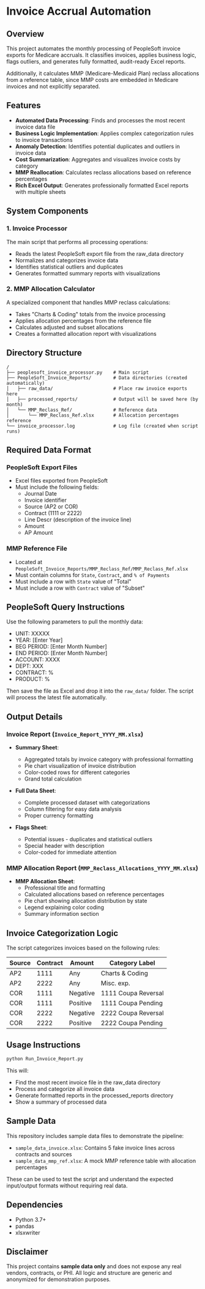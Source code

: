 # Invoice Accrual Automation

## Overview

This project automates the monthly processing of PeopleSoft invoice exports for Medicare accruals. It classifies invoices, applies business logic, flags outliers, and generates fully formatted, audit-ready Excel reports.

Additionally, it calculates MMP (Medicare-Medicaid Plan) reclass allocations from a reference table, since MMP costs are embedded in Medicare invoices and not explicitly separated.

## Features

- **Automated Data Processing**: Finds and processes the most recent invoice data file
- **Business Logic Implementation**: Applies complex categorization rules to invoice transactions
- **Anomaly Detection**: Identifies potential duplicates and outliers in invoice data
- **Cost Summarization**: Aggregates and visualizes invoice costs by category
- **MMP Reallocation**: Calculates reclass allocations based on reference percentages
- **Rich Excel Output**: Generates professionally formatted Excel reports with multiple sheets

## System Components

### 1. Invoice Processor

The main script that performs all processing operations:

- Reads the latest PeopleSoft export file from the raw_data directory
- Normalizes and categorizes invoice data
- Identifies statistical outliers and duplicates
- Generates formatted summary reports with visualizations

### 2. MMP Allocation Calculator

A specialized component that handles MMP reclass calculations:

- Takes "Charts & Coding" totals from the invoice processing
- Applies allocation percentages from the reference file
- Calculates adjusted and subset allocations
- Creates a formatted allocation report with visualizations

## Directory Structure

```
/
├── peoplesoft_invoice_processor.py    # Main script
├── PeopleSoft_Invoice_Reports/        # Data directories (created automatically)
│   ├── raw_data/                      # Place raw invoice exports here
│   ├── processed_reports/             # Output will be saved here (by month)
│   └── MMP_Reclass_Ref/               # Reference data
│       └── MMP_Reclass_Ref.xlsx       # Allocation percentages reference
└── invoice_processor.log              # Log file (created when script runs)
```

## Required Data Format

### PeopleSoft Export Files

- Excel files exported from PeopleSoft
- Must include the following fields:
  - Journal Date
  - Invoice identifier
  - Source (AP2 or COR)
  - Contract (1111 or 2222)
  - Line Descr (description of the invoice line)
  - Amount
  - AP Amount

### MMP Reference File

- Located at `PeopleSoft_Invoice_Reports/MMP_Reclass_Ref/MMP_Reclass_Ref.xlsx`
- Must contain columns for `State`, `Contract`, and `% of Payments`
- Must include a row with `State` value of "Total"
- Must include a row with `Contract` value of "Subset"

## PeopleSoft Query Instructions

Use the following parameters to pull the monthly data:

- UNIT: XXXXX
- YEAR: [Enter Year]
- BEG PERIOD: [Enter Month Number]
- END PERIOD: [Enter Month Number]
- ACCOUNT: XXXX
- DEPT: XXX
- CONTRACT: %
- PRODUCT: %

Then save the file as Excel and drop it into the `raw_data/` folder. The script will process the latest file automatically.

## Output Details

### Invoice Report (`Invoice_Report_YYYY_MM.xlsx`)

- **Summary Sheet**: 
  - Aggregated totals by invoice category with professional formatting
  - Pie chart visualization of invoice distribution
  - Color-coded rows for different categories
  - Grand total calculation

- **Full Data Sheet**: 
  - Complete processed dataset with categorizations
  - Column filtering for easy data analysis
  - Proper currency formatting

- **Flags Sheet**: 
  - Potential issues - duplicates and statistical outliers
  - Special header with description
  - Color-coded for immediate attention

### MMP Allocation Report (`MMP_Reclass_Allocations_YYYY_MM.xlsx`)

- **MMP Allocation Sheet**: 
  - Professional title and formatting
  - Calculated allocations based on reference percentages
  - Pie chart showing allocation distribution by state
  - Legend explaining color coding
  - Summary information section

## Invoice Categorization Logic

The script categorizes invoices based on the following rules:

| Source | Contract | Amount     | Category Label        |
|--------|----------|------------|----------------------|
| AP2    | 1111     | Any        | Charts & Coding      |
| AP2    | 2222     | Any        | Misc. exp.           |
| COR    | 1111     | Negative   | 1111 Coupa Reversal  |
| COR    | 1111     | Positive   | 1111 Coupa Pending   |
| COR    | 2222     | Negative   | 2222 Coupa Reversal  |
| COR    | 2222     | Positive   | 2222 Coupa Pending   |

## Usage Instructions

```bash
python Run_Invoice_Report.py
```

This will:
- Find the most recent invoice file in the raw_data directory
- Process and categorize all invoice data
- Generate formatted reports in the processed_reports directory
- Show a summary of processed data

## Sample Data

This repository includes sample data files to demonstrate the pipeline:

- `sample_data_invoice.xlsx`: Contains 5 fake invoice lines across contracts and sources
- `sample_data_mmp_ref.xlsx`: A mock MMP reference table with allocation percentages

These can be used to test the script and understand the expected input/output formats without requiring real data.

## Dependencies

- Python 3.7+
- pandas
- xlsxwriter

## Disclaimer

This project contains **sample data only** and does not expose any real vendors, contracts, or PHI. All logic and structure are generic and anonymized for demonstration purposes.
